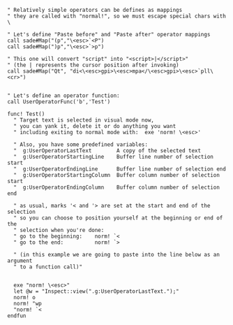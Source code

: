 
    " Relatively simple operators can be defines as mappings
    " they are called with "normal!", so we must escape special chars with \

    " Let's define "Paste before" and "Paste after" operator mappings
    call sade#Map("(p","\<esc>`<P")
    call sade#Map(")p","\<esc>`>p")

    " This one will convert "script" into "<script>|</script>"
    " (the | represents the cursor position after invoking)
    call sade#Map("Qt", "di<\<esc>gpi>\<esc>mpa</\<esc>gpi>\<esc>`pll\<cr>")


    " Let's define an operator function:
    call UserOperatorFunc('b','Test')

    func! Test()
      " Target text is selected in visual mode now, 
      " you can yank it, delete it or do anything you want
      " including exiting to normal mode with:  exe 'norm! \<esc>'
      
      " Also, you have some predefined variables:
      "  g:UserOperatorLastText        A copy of the selected text
      "  g:UserOperatorStartingLine    Buffer line number of selection start
      "  g:UserOperatorEndingLine      Buffer line number of selection end 
      "  g:UserOperatorStartingColumn  Buffer column number of selection start
      "  g:UserOperatorEndingColumn    Buffer column number of selection end 
      
      " as usual, marks '< and '> are set at the start and end of the selection
      " so you can choose to position yourself at the beginning or end of the 
      " selection when you're done:    
      " go to the beginning:    norm! `<    
      " go to the end:          norm! `> 

      " (in this example we are going to paste into the line below as an argument
      " to a function call)"
    
      
      exe "norm! \<esc>"
      let @w = "Inspect::view(".g:UserOperatorLastText.");"
      norm! o
      norm! "wp
      "norm! `<
    endfun


